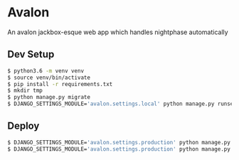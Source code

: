 # Avalon
An avalon jackbox-esque web app which handles nightphase automatically

## Dev Setup

```bash
$ python3.6 -m venv venv
$ source venv/bin/activate
$ pip install -r requirements.txt
$ mkdir tmp
$ python manage.py migrate
$ DJANGO_SETTINGS_MODULE='avalon.settings.local' python manage.py runserver
```

## Deploy

```bash
$ DJANGO_SETTINGS_MODULE='avalon.settings.production' python manage.py compilescss
$ DJANGO_SETTINGS_MODULE='avalon.settings.production' python manage.py collectstatic
```
